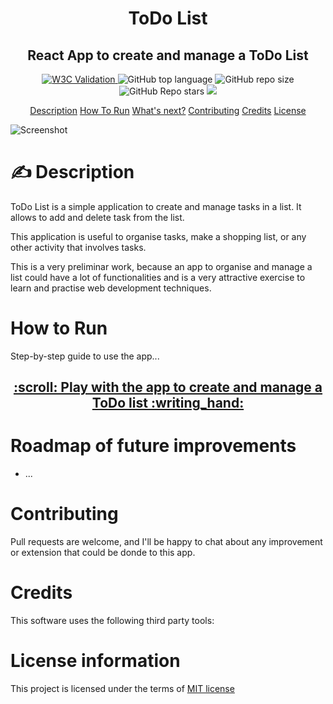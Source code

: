 <h1 align="center">
    ToDo List
  <br>
</h1>
<h2 align="center">React App to create and manage a ToDo List</h2>

<p align="center">
<a href="https://validator.nu/?doc=https://jlulloaa.github.io/todo_list">
<img alt="W3C Validation" src="https://img.shields.io/w3c-validation/html?logo=w3c&style=plastic&targetUrl=https%3A%2F%2Fjlulloaa.github.io%2Ftodo_list">
</a>
  <img alt="GitHub top language" src="https://img.shields.io/github/languages/top/jlulloaa/todo_list?style=plastic">
  <img alt="GitHub repo size" src="https://img.shields.io/github/repo-size/jlulloaa/todo_list?color=yellow&style=plastic">
  <img alt="GitHub Repo stars" src="https://img.shields.io/github/stars/jlulloaa/todo_list?style=plastic">
  <a href="https://github.com/jlulloaa/todo_list/blob/main/LICENSE" target="_blank"> <img src="https://img.shields.io/github/license/jlulloaa/todo_list?style=plastic"></a>
</p>

<p align="center">
  <a href="#description">Description</a>
  <a href="#how-to-run">How To Run</a>
  <a href="#roadmap-of-future-improvements">What's next?</a>
  <a href="#contributing">Contributing</a>
  <a href="#credits">Credits</a>
  <a href="#license-information">License</a>
</p>

<img alt="Screenshot" src="assets/img/screenshot.png">

# :writing_hand: Description
ToDo List is a simple application to create and manage tasks in a list. It allows to add and delete task from the list.

This application is useful to organise tasks, make a shopping list, or any other activity that involves tasks.

This is a very preliminar work, because an app to organise and manage a list could have a lot of functionalities and is a very attractive exercise to learn and practise web development techniques.

# How to Run
Step-by-step guide to use the app...

<h2 align=center> <a href="https://jlulloaa.github.io/todo_list">:scroll: Play with the app to create and manage a ToDo list :writing_hand: </a> </h2>


# Roadmap of future improvements
* ...

# Contributing
Pull requests are welcome, and I'll be happy to chat about any improvement or extension that could be donde to this app.

# Credits
This software uses the following third party tools:

# License information
This project is licensed under the terms of <a href="https://github.com/jlulloaa/todo_list/blob/main/LICENSE" target="_blank"> MIT license </a>